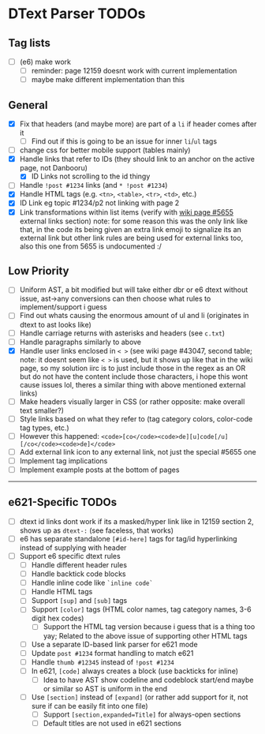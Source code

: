 # DText Parser TODOs

## Tag lists

- [ ] (e6) make work
  - [ ] reminder: page 12159 doesnt work with current implementation
  - [ ] maybe make different implementation than this

## General

- [x] Fix that headers (and maybe more) are part of a `li` if header comes after it
  - [ ] Find out if this is going to be an issue for inner `li`/`ul` tags
- [ ] change css for better mobile support (tables mainly)
- [x] Handle links that refer to IDs (they should link to an anchor on the active page, not Danbooru)
  - [x] ID Links not scrolling to the id thingy
- [ ] Handle `!post #1234` links (and `* !post #1234`)
- [x] Handle HTML tags (e.g. `<tn>`, `<table>`, `<tr>`, `<td>`, etc.)
- [x] ID Link eg topic #1234/p2 not linking with page 2
- [x] Link transformations within list items (verify with [wiki page #5655](https://danbooru.donmai.us/wiki_pages/5655) external links section) note: for some reason this was the only link like that, in the code its being given an extra link emoji to signalize its an external link but other link rules are being used for external links too, also this one from 5655 is undocumented :/

## Low Priority

- [ ] Uniform AST, a bit modified but will take either dbr or e6 dtext without issue, ast->any conversions can then choose what rules to implement/support i guess
- [ ] Find out whats causing the enormous amount of ul and li (originates in dtext to ast looks like)
- [ ] Handle carriage returns with asterisks and headers (see `c.txt`)
- [ ] Handle paragraphs similarly to above
- [x] Handle user links enclosed in `< >` (see wiki page #43047, second table; note: it doesnt seem like `< >` is used, but it shows up like that in the wiki page, so my solution iirc is to just include those in the regex as an OR but do not have the content include those characters, i hope this wont cause issues lol, theres a similar thing with above mentioned external links)
- [ ] Make headers visually larger in CSS (or rather opposite: make overall text smaller?)
- [ ] Style links based on what they refer to (tag category colors, color-code tag types, etc.)
- [ ] However this happened: `<code>[co</code><code>de][u]code[/u][/co</code><code>de]</code>`
- [ ] Add external link icon to any external link, not just the special #5655 one
- [ ] Implement tag implications
- [ ] Implement example posts at the bottom of pages

---

## e621-Specific TODOs

- [ ] dtext id links dont work if its a masked/hyper link like in 12159 section 2, shows up as `dtext-:` (see faceless, that works)
- [ ] e6 has separate standalone `[#id-here]` tags for tag/id hyperlinking instead of supplying with header
- [ ] Support e6 specific dtext rules
  - [ ] Handle different header rules
  - [ ] Handle backtick code blocks
  - [ ] Handle inline code like `` `inline code` ``
  - [ ] Handle HTML tags
  - [ ] Support `[sup]` and `[sub]` tags
  - [ ] Support `[color]` tags (HTML color names, tag category names, 3-6 digit hex codes)
    - [ ] Support the HTML tag version because i guess that is a thing too yay; Related to the above issue of supporting other HTML tags
  - [ ] Use a separate ID-based link parser for e621 mode
  - [ ] Update `post #1234` format handling to match e621
  - [ ] Handle `thumb #12345` instead of `!post #1234`
  - [ ] In e621, `[code]` always creates a block (use backticks for inline)
    - [ ] Idea to have AST show codeline and codeblock start/end maybe or similar so AST is uniform in the end
  - [ ] Use `[section]` instead of `[expand]` (or rather add support for it, not sure if can be easily fit into one file)
    - [ ] Support `[section,expanded=Title]` for always-open sections
    - [ ] Default titles are not used in e621 sections
